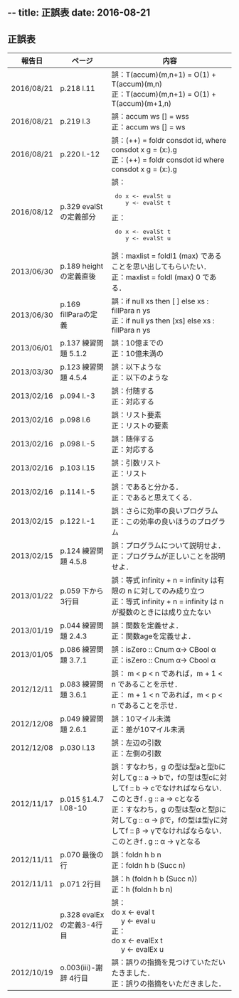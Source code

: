 --
title: 正誤表
date: 2016-08-21
--

## 正誤表

<table id="errata" class="tablesorter">
 <thead>
  <tr>
   <th>報告日</th>
   <th>ページ</th>
   <th class="{sorter: false}">内容</th>
  </tr>
 </thead>
<!--
  <tr>
   <td>2016/08/21</td>
   <td>p.220</td>
   <td>
    誤：<br>
    正：
   </td>
  </tr>
-->
  <tr>
   <td>2016/08/21</td>
   <td>p.218 l.11</td>
   <td>
    誤：T(accum)(m,n+1) = O(1) + T(accum)(m,n)<br>
    正：T(accum)(m,n+1) = O(1) + T(accum)(m+1,n)
   </td>
  </tr>
  <tr>
   <td>2016/08/21</td>
   <td>p.219 l.3</td>
   <td>
    誤：accum ws [] = wss<br>
    正：accum ws [] = ws
   </td>
  </tr>
  <tr>
   <td>2016/08/21</td>
   <td>p.220 l.-12</td>
   <td>
    誤：(++) = foldr consdot id, where consdot x g = (x:).g <br>
    正：(++) = foldr consdot id where consdot x g = (x:).g 
   </td>
  </tr>
  <tr>
   <td>2016/08/12</td>
   <td>p.329 evalStの定義部分</td>
   <td>
    誤：<pre>
 do x <- evalSt u
    y <- evalSt t</pre>
    正：<pre>
 do x <- evalSt t
    y <- evalSt u</pre>
   </td>
  </tr>
  <tr>
  <tr>
   <td>2013/06/30</td>
   <td>p.189 heightの定義直後</td>
   <td>
    誤：maxlist = foldl1 (max) であることを思い出してもらいたい．<br>
    正：maxlist = foldl (max) 0 である．
   </td>
  </tr>
  <tr>
   <td>2013/06/30</td>
   <td>p.169 fillParaの定義</td>
   <td>
    誤：if null xs then [ ] else xs : fillPara n ys <br>
    正：if null ys then [xs] else xs : fillPara n ys
   </td>
  </tr>
  <tr>
   <td>2013/06/01</td>
   <td>p.137 練習問題 5.1.2</td>
   <td>
    誤：10億までの<br>
    正：10億未満の
   </td>
  </tr>
  <tr>
   <td>2013/03/30</td>
   <td>p.123 練習問題 4.5.4</td>
   <td>
    誤：以下ような<br>
    正：以下のような
   </td>
  </tr>
  <tr>
   <td>2013/02/16</td>
   <td>p.094 l.-3</td>
   <td>
    誤：付随する<br>
    正：対応する
   </td>
  </tr>
  <tr>
   <td>2013/02/16</td>
   <td>p.098 l.6</td>
   <td>
    誤：リスト要素<br>
    正：リストの要素
   </td>
  <tr>
   <td>2013/02/16</td>
   <td>p.098 l.-5</td>
   <td>
    誤：随伴する<br>
    正：対応する
   </td>
  </tr>
  <tr>
   <td>2013/02/16</td>
   <td>p.103 l.15</td>
   <td>
    誤：引数リスト<br>
    正：リスト
   </td>
  </tr>
  <tr>
   <td>2013/02/16</td>
   <td>p.114 l.-5</td>
   <td>
    誤：であると分かる．<br>
    正：であると思えてくる．
   </td>
  </tr>
  <tr>
   <td>2013/02/15</td>
   <td>p.122 l.-1</td>
   <td>
    誤：さらに効率の良いプログラム<br>
    正：この効率の良いほうのプログラム
   </td>
  </tr>
  <tr>
   <td>2013/02/15</td>
   <td>p.124 練習問題 4.5.8</td>
   <td>
    誤：プログラムについて説明せよ．<br>
    正：プログラムが正しいことを説明せよ．
   </td>
  </tr>
  <tr>
   <td>2013/01/22</td>
   <td>p.059 下から3行目</td>
   <td>
    誤：等式 infinity + n = infinity は有限の n に対してのみ成り立つ<br>
    正：等式 infinity + n = infinity は n が擬数のときには成り立たない
   </td>
  </tr>
  <tr>
   <td>2013/01/19</td>
   <td>p.044 練習問題 2.4.3</td>
   <td>
    誤：関数を定義せよ．<br>
    正：関数ageを定義せよ．
   </td>
  </tr>
  <tr>
   <td>2013/01/05</td>
   <td>p.086 練習問題 3.7.1</td>
   <td>
    誤：isZero :: Cnum α→ CBool α<br>
    正：isZero :: Cnum α→ Cbool α
   </td>
  </tr>
  <tr>
   <td>2012/12/11</td>
   <td>p.083 練習問題 3.6.1</td>
   <td>
    誤： m &lt; p &lt; n であれば，m + 1 &lt; n であることを示せ．<br>
    正： m + 1 &lt; n であれば，m &lt; p &lt; n であることを示せ．
   </td>
  </tr>
  <tr>
   <td>2012/12/08</td>
   <td>p.049 練習問題 2.6.1</td>
   <td>
    誤：10マイル未満<br>
    正：差が10マイル未満
   </td>
  </tr>
  <tr>
   <td>2012/12/08</td>
   <td>p.030 l.13</td>
   <td>
    誤：左辺の引数<br>
    正：左側の引数
   </td>
  </tr>
  <tr>
   <td>2012/11/17</td>
   <td>p.015 §1.4.7 l.08-10</td>
   <td>
    誤：すなわち，g の型は型aと型bに対してg :: a → bで，fの型は型cに対してf :: b → cでなければならない．このときf . g :: a → cとなる<br>
    正：すなわち，g の型は型αと型βに対してg :: α → βで，fの型は型γに対してf :: β → γでなければならない．このときf . g :: α → γとなる
   </td>
  </tr>
  <tr>
   <td>2012/11/11</td>
   <td>p.070 最後の行</td>
   <td>
    誤：foldn h b n<br>
    正：foldn h b (Succ n)
   </td>
  </tr>
  <tr>
   <td>2012/11/11</td>
   <td>p.071 2行目</td>
   <td>
    誤：h (foldn h b (Succ n))<br>
    正：h (foldn h b n)
   </td>
  </tr>
  <tr>
   <td>2012/11/02</td>
   <td>p.328 evalExの定義3-4行目</td>
   <td>
    誤：<br>
    do x <- eval t<br>
    &nbsp;&nbsp;&nbsp;&nbsp;&nbsp;y <- eval u<br>
    正：<br>
    do x <- evalEx t<br>
    &nbsp;&nbsp;&nbsp;&nbsp;&nbsp;y <- evalEx u
   </td>
  </tr>
  <tr>
   <td>2012/10/19</td>
   <td>o.003(iii)-謝辞 4行目</td>
   <td>
    誤：誤りの指摘を見つけていただいたきました．<br >
    正：誤りの指摘をいただきました．
   </td>
  </tr>
 <tbody>
 </tbody>
</table>
